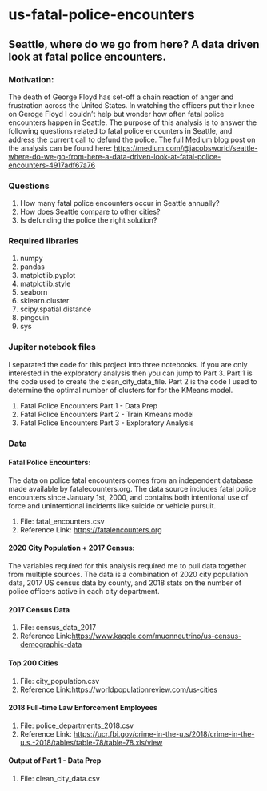 # us-fatal-police-encounters
## Seattle, where do we go from here? A data driven look at fatal police encounters.

### Motivation:
The death of George Floyd has set-off a chain reaction of anger and frustration across the United States. In watching the officers put their knee on Geroge Floyd I couldn’t help but wonder how often fatal police encounters happen in Seattle. The purpose of this analysis is to answer the following questions related to fatal police encounters in Seattle, and address the current call to defund the police.  The full Medium blog post on the analysis can be found here: https://medium.com/@jacobsworld/seattle-where-do-we-go-from-here-a-data-driven-look-at-fatal-police-encounters-4917adf67a76


### Questions
1. How many fatal police encounters occur in Seattle annually?
2. How does Seattle compare to other cities?
3. Is defunding the police the right solution?

### Required libraries

1. numpy
2. pandas
3. matplotlib.pyplot
4. matplotlib.style
5. seaborn
6. sklearn.cluster
7. scipy.spatial.distance
8. pingouin
9. sys

### Jupiter notebook files

I separated the code for this project into three notebooks.  If you are only interested in the exploratory analysis then you can jump to Part 3.  Part 1 is the code used to create the clean_city_data_file. Part 2 is the code I used to determine the optimal number of clusters for for the KMeans model.

1. Fatal Police Encounters Part 1 - Data Prep
2. Fatal Police Encounters Part 2 - Train Kmeans model
3. Fatal Police Encounters Part 3 - Exploratory Analysis

### Data

#### Fatal Police Encounters: 
The data on police fatal encounters comes from an independent database made available by fatalecounters.org. The data source includes fatal police encounters since January 1st, 2000, and contains both intentional use of force and unintentional incidents like suicide or vehicle pursuit. 

1. File: fatal_encounters.csv
2.  Reference Link: https://fatalencounters.org

#### 2020 City Population + 2017 Census: 
The variables required for this analysis required me to pull data together from multiple sources. The data is a combination of 2020 city population data, 2017 US census data by county, and 2018 stats on the number of police officers active in each city department. 

#### 2017 Census Data
1. File: census_data_2017
2. Reference Link:https://www.kaggle.com/muonneutrino/us-census-demographic-data

#### Top 200 Cities
1. File: city_population.csv
2. Reference Link:https://worldpopulationreview.com/us-cities

#### 2018 Full-time Law Enforcement Employees
1. File: police_departments_2018.csv
2. Reference Link: https://ucr.fbi.gov/crime-in-the-u.s/2018/crime-in-the-u.s.-2018/tables/table-78/table-78.xls/view

#### Output of Part 1 - Data Prep
1. File: clean_city_data.csv
